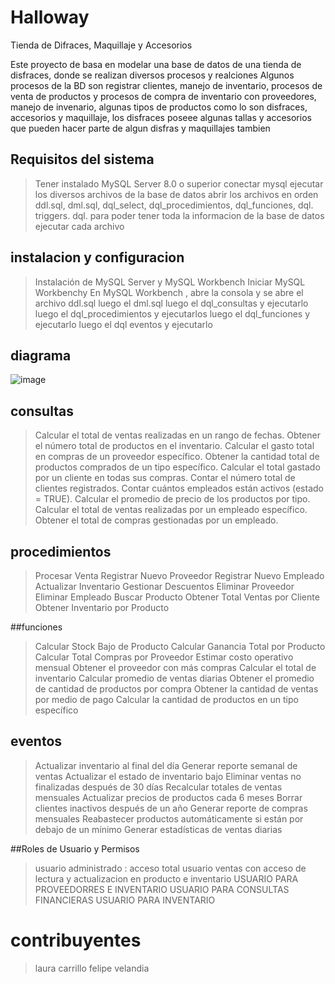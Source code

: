 # Halloway
Tienda de Difraces, Maquillaje y Accesorios 

Este proyecto de basa en modelar una base de datos de una tienda de disfraces, donde se realizan diversos procesos y realciones
Algunos procesos de la BD son  registrar clientes, manejo de inventario, procesos de venta de productos y procesos de compra de inventario con proveedores, manejo de invenario, algunas tipos de productos como lo son disfraces, accesorios y maquillaje, los disfraces poseee algunas tallas  y accesorios que pueden hacer parte de algun disfras y maquillajes tambien 

## Requisitos del sistema 
> Tener instalado MySQL Server 8.0 o superior
> conectar  mysql
> ejecutar los diversos archivos de la base de datos
> abrir los archivos en orden ddl.sql, dml.sql, dql_select, dql_procedimientos, dql_funciones, dql. triggers. dql.
> para poder tener toda la informacion de la base de datos
> ejecutar cada archivo

## instalacion y configuracion 
> Instalación de MySQL Server y MySQL Workbench
> Iniciar MySQL Workbenchy
> En MySQL Workbench , abre la consola y se abre  el archivo ddl.sql
> luego el dml.sql
> luego el dql_consultas y ejecutarlo
> luego el dql_procedimientos y ejecutarlos
> luego el dql_funciones y ejecutarlo
> luego el dql eventos y ejecutarlo

## diagrama 
 ![image](https://github.com/user-attachments/assets/3aafa6cc-4304-4aec-b494-93a99cee4e6f)


## consultas 
>Calcular el total de ventas realizadas en un rango de fechas.
>Obtener el número total de productos en el inventario.
>Calcular el gasto total en compras de un proveedor específico.
>Obtener la cantidad total de productos comprados de un tipo específico.
>Calcular el total gastado por un cliente en todas sus compras.
>Contar el número total de clientes registrados.
>Contar cuántos empleados están activos (estado = TRUE).
>Calcular el promedio de precio de los productos por tipo.
>Calcular el total de ventas realizadas por un empleado específico.
>Obtener el total de compras gestionadas por un empleado.


 ## procedimientos
 >Procesar Venta
>Registrar Nuevo Proveedor
>Registrar Nuevo Empleado
>Actualizar Inventario
>Gestionar Descuentos
>Eliminar Proveedor
>Eliminar Empleado
>Buscar Producto
>Obtener Total Ventas por Cliente
>Obtener Inventario por Producto


##funciones

>Calcular Stock Bajo de Producto
>Calcular Ganancia Total por Producto
>Calcular Total Compras por Proveedor
>Estimar costo operativo mensual
> Obtener el proveedor con más compras
>Calcular el total de inventario
>Calcular promedio de ventas diarias
>Obtener el promedio de cantidad de productos por compra
> Obtener la cantidad de ventas por medio de pago
>Calcular la cantidad de productos en un tipo específico

 ## eventos
 >Actualizar inventario al final del día
>Generar reporte semanal de ventas
> Actualizar el estado de inventario bajo
>Eliminar ventas no finalizadas después de 30 días
>Recalcular totales de ventas mensuales
>Actualizar precios de productos cada 6 meses
>Borrar clientes inactivos después de un año
>Generar reporte de compras mensuales
>Reabastecer productos automáticamente si están por debajo de un mínimo
>Generar estadísticas de ventas diarias

##Roles de Usuario y Permisos
> usuario  administrado : acceso total
> usuario ventas con acceso de lectura y actualizacion  en producto e inventario
> USUARIO PARA PROVEEDORRES E INVENTARIO
> USUARIO PARA CONSULTAS FINANCIERAS
> USUARIO PARA INVENTARIO


# contribuyentes
> laura carrillo 
> felipe velandia


 
